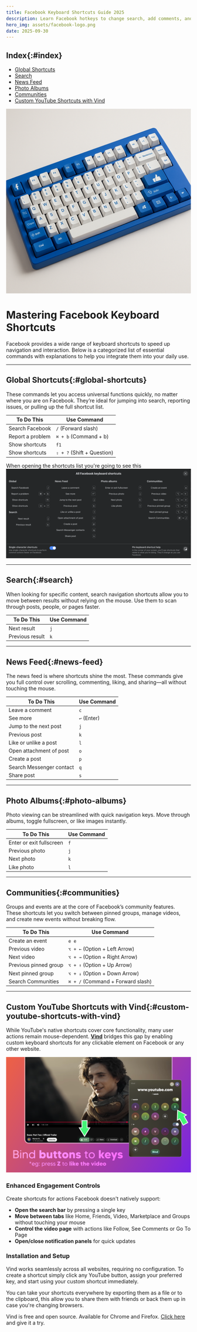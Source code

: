 ```yaml
---
title: Facebook Keyboard Shortcuts Guide 2025
description: Learn Facebook hotkeys to change search, add comments, and boost productivity. Plus discover how to create custom shortcuts with Vind
hero_img: assets/facebook-logo.png
date: 2025-09-30
---
```


## Index{:#index}

- [Global Shortcuts](#global-shortcuts)
- [Search](#search)
- [News Feed](#news-feed)
- [Photo Albums](#photo-albums)
- [Communities](#communities)
- [Custom YouTube Shortcuts with Vind](#custom-youtube-shortcuts-with-vind)

![Close-up of a keyboard featuring the Facebook logo, symbolizing Facebook keyboard shortcuts.](assets/facebook-keyboard.png)

# Mastering Facebook Keyboard Shortcuts

Facebook provides a wide range of keyboard shortcuts to speed up navigation and interaction. Below is a categorized list of essential commands with explanations to help you integrate them into your daily use.

---

## Global Shortcuts{:#global-shortcuts}

These commands let you access universal functions quickly, no matter where you are on Facebook. They’re ideal for jumping into search, reporting issues, or pulling up the full shortcut list.

| To Do This       | Use Command                |
| ---------------- | -------------------------- |
| Search Facebook  | `/` (Forward slash)        |
| Report a problem | `⌘ + b` (Command + b)      |
| Show shortcuts   | `f1`                       |
| Show shortcuts   | `⇧ + ?` (Shift + Question) |

When opening the shortcuts list you're going to see this
![Facebook keyboard shortcuts popup](assets/facebook-shortcuts.png)

---

## Search{:#search}

When looking for specific content, search navigation shortcuts allow you to move between results without relying on the mouse. Use them to scan through posts, people, or pages faster.

| To Do This      | Use Command |
| --------------- | ----------- |
| Next result     | `j`         |
| Previous result | `k`         |

---

## News Feed{:#news-feed}

The news feed is where shortcuts shine the most. These commands give you full control over scrolling, commenting, liking, and sharing—all without touching the mouse.

| To Do This               | Use Command  |
| ------------------------ | ------------ |
| Leave a comment          | `c`          |
| See more                 | `↩` (Enter) |
| Jump to the next post    | `j`          |
| Previous post            | `k`          |
| Like or unlike a post    | `l`          |
| Open attachment of post  | `o`          |
| Create a post            | `p`          |
| Search Messenger contact | `q`          |
| Share post               | `s`          |

---

## Photo Albums{:#photo-albums}

Photo viewing can be streamlined with quick navigation keys. Move through albums, toggle fullscreen, or like images instantly.

| To Do This               | Use Command |
| ------------------------ | ----------- |
| Enter or exit fullscreen | `f`         |
| Previous photo           | `j`         |
| Next photo               | `k`         |
| Like photo               | `l`         |

---

## Communities{:#communities}

Groups and events are at the core of Facebook’s community features. These shortcuts let you switch between pinned groups, manage videos, and create new events without breaking flow.

| To Do This            | Use Command                       |
| --------------------- | --------------------------------- |
| Create an event       | `e e`                             |
| Previous video        | `⌥ + ←` (Option + Left Arrow)     |
| Next video            | `⌥ + →` (Option + Right Arrow)    |
| Previous pinned group | `⌥ + ↑` (Option + Up Arrow)       |
| Next pinned group     | `⌥ + ↓` (Option + Down Arrow)     |
| Search Communities    | `⌘ + /` (Command + Forward slash) |

---

## Custom YouTube Shortcuts with Vind{:#custom-youtube-shortcuts-with-vind}

While YouTube's native shortcuts cover core functionality, many user actions remain mouse-dependent. **[Vind](https://vind-works.io)** bridges this gap by enabling custom keyboard shortcuts for any clickable element on Facebook or any other website.

![Demonstration of using Vind to like videos on youtube using your keyboard](assets/youtube-vind-demo.png)

### Enhanced Engagement Controls

Create shortcuts for actions Facebook doesn't natively support:

- **Open the search bar** by pressing a single key
- **Move between tabs** like Home, Friends, Video, Marketplace and Groups without touching your mouse
- **Control the video page** with actions like Follow, See Comments or Go To Page
- **Open/close notification panels** for quick updates

### Installation and Setup

Vind works seamlessly across all websites, requiring no configuration. To create a shortcut simply click any YouTube button, assign your preferred key, and start using your custom shortcut immediately.

You can take your shortcuts everywhere by exporting them as a file or to the clipboard, this allow you to share them with friends or back them up in case you're changing browsers.

Vind is free and open source. Available for Chrome and Firefox. [Click here](#install-vind-banner) and give it a try.
